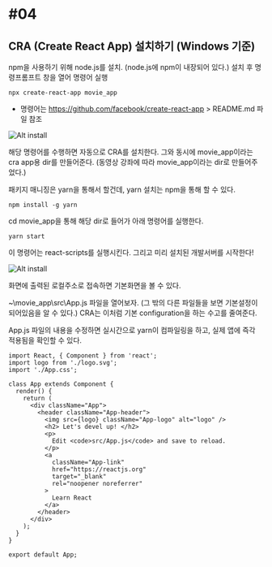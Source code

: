 #04
===

CRA (Create React App) 설치하기 (Windows 기준)
---

npm을 사용하기 위해 node.js를 설치. (node.js에 npm이 내장되어 있다.)
설치 후 명령프롬프트 창을 열어 명령어 실행
~~~
npx create-react-app movie_app
~~~
 - 명령어는 https://github.com/facebook/create-react-app > README.md 파일 참조

![Alt install](C:\Users\deokan\Pictures\for_github_posts\cra_install.png)

해당 명령어를 수행하면 자동으로 CRA를 설치한다.
그와 동시에 movie_app이라는 cra app용 dir를 만들어준다.
(동영상 강좌에 따라 movie_app이라는 dir로 만들어주었다.)

패키지 매니징은 yarn을 통해서 할건데, yarn 설치는 npm을 통해 할 수 있다.
~~~
npm install -g yarn
~~~

cd movie_app을 통해 해당 dir로 들어가 아래 명령어를 실행한다.
~~~
yarn start
~~~
이 명령어는 react-scripts를 실행시킨다.
그리고 미리 설치된 개발서버를 시작한다!

![Alt install](C:\Users\deokan\Pictures\for_github_posts\server_started.png)

화면에 출력된 로컬주소로 접속하면 기본화면을 볼 수 있다.

~\movie_app\src\App.js 파일을 열어보자. (그 밖의 다른 파일들을 보면 기본설정이 되어있음을 알 수 있다.)
CRA는 이처럼 기본 configuration을 하는 수고를 줄여준다.

App.js 파일의 내용을 수정하면 실시간으로 yarn이 컴파일링을 하고, 실제 앱에 즉각 적용됨을 확인할 수 있다.
~~~
import React, { Component } from 'react';
import logo from './logo.svg';
import './App.css';

class App extends Component {
  render() {
    return (
      <div className="App">
        <header className="App-header">
          <img src={logo} className="App-logo" alt="logo" />
          <h2> Let's devel up! </h2>
          <p>
            Edit <code>src/App.js</code> and save to reload.
          </p>
          <a
            className="App-link"
            href="https://reactjs.org"
            target="_blank"
            rel="noopener noreferrer"
          >
            Learn React
          </a>
        </header>
      </div>
    );
  }
}

export default App;
~~~
